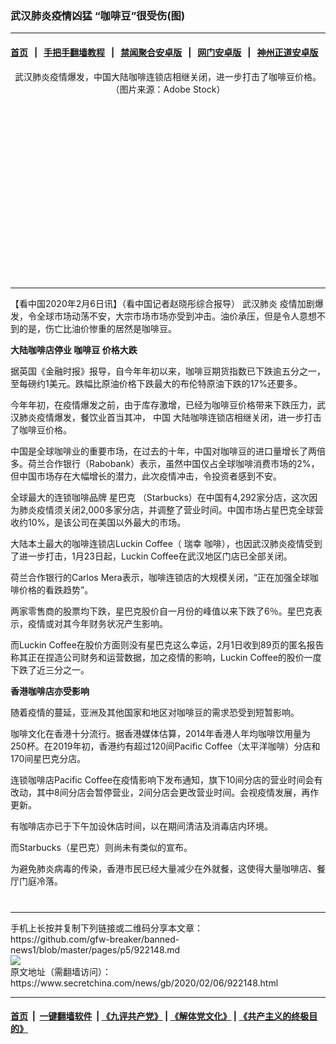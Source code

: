 ### 武汉肺炎疫情凶猛 “咖啡豆”很受伤(图)
------------------------

#### [首页](https://github.com/gfw-breaker/banned-news1/blob/master/README.md) &nbsp;&nbsp;|&nbsp;&nbsp; [手把手翻墙教程](https://github.com/gfw-breaker/guides/wiki) &nbsp;&nbsp;|&nbsp;&nbsp; [禁闻聚合安卓版](https://github.com/gfw-breaker/bn-android) &nbsp;&nbsp;|&nbsp;&nbsp; [网门安卓版](https://github.com/oGate2/oGate) &nbsp;&nbsp;|&nbsp;&nbsp; [神州正道安卓版](https://github.com/SzzdOgate/update) 



<div class="article_right" style="fone-color:#000">
 <p style="text-align: center;">
  <img alt="" src="https://img2.secretchina.com/pic/2019/11-27/p2570562a639557860-ss.jpg"/>
  <br>
   武汉肺炎疫情爆发，中国大陆咖啡连锁店相继关闭，进一步打击了咖啡豆价格。（图片来源：Adobe Stock）
   <span id="hideid" name="hideid" style="color:red;display:none;">
    <span href="https://www.secretchina.com">
    </span>
   </span>
  </br>
 </p>
 <div id="txt-mid1-t21-2017">
  <ins class="adsbygoogle" data-ad-client="ca-pub-1276641434651360" data-ad-slot="2451032099" style="display:inline-block;width:336px;height:280px">
  </ins>
  

---


  </div>
 </div>
 <p>
  【看中国2020年2月6日讯】（看中国记者赵晓彤综合报导）
  <span href="https://www.secretchina.com/news/gb/tag/武汉肺炎" target="_blank">
   武汉肺炎
  </span>
  疫情加剧爆发，令全球市场动荡不安，大宗市场市场亦受到冲击。油价承压，但是令人意想不到的是，伤亡比油价惨重的居然是咖啡豆。
  <span id="hideid" name="hideid" style="color:red;display:none;">
   <span href="https://www.secretchina.com">
   </span>
  </span>
 </p>
 <p>
  <strong>
   大陆咖啡店停业
   <span href="https://www.secretchina.com/news/gb/tag/咖啡豆" target="_blank">
    咖啡豆
   </span>
   价格大跌
  </strong>
 </p>
 <p>
  据英国《金融时报》报导，自今年年初以来，咖啡豆期货指数已下跌逾五分之一，至每磅约1美元。跌幅比原油价格下跌最大的布伦特原油下跌的17%还要多。
 </p>
 <p>
  今年年初，在疫情爆发之前，由于库存激增，已经为咖啡豆价格带来下跌压力，武汉肺炎疫情爆发，餐饮业首当其冲，
  <span href="https://www.secretchina.com" target="_blank">
   中国
  </span>
  大陆咖啡连锁店相继关闭，进一步打击了咖啡豆价格。
 </p>
 <p>
  中国是全球咖啡业的重要市场，在过去的十年，中国对咖啡豆的进口量增长了两倍多。荷兰合作银行（Rabobank）表示，虽然中国仅占全球咖啡消费市场的2%，但中国市场存在大幅增长的潜力，此次疫情冲击，令投资者感到不安。
 </p>
 <p>
  全球最大的连锁咖啡品牌
  <span href="https://www.secretchina.com/news/gb/tag/星巴克" target="_blank">
   星巴克
  </span>
  （Starbucks）在中国有4,292家分店，这次因为肺炎疫情须关闭2,000多家分店，并调整了营业时间。中国市场占星巴克全球营收约10%，是该公司在美国以外最大的市场。
 </p>
 <p>
  大陆本土最大的咖啡连锁店Luckin Coffee（
  <span href="https://www.secretchina.com/news/gb/tag/瑞幸" target="_blank">
   瑞幸
  </span>
  咖啡），也因武汉肺炎疫情受到了进一步打击，1月23日起，Luckin Coffee在武汉地区门店已全部关闭。
 </p>
 <p>
  荷兰合作银行的Carlos Mera表示，咖啡连锁店的大规模关闭，“正在加强全球咖啡价格的看跌趋势”。
 </p>
 <p>
  两家零售商的股票均下跌，星巴克股价自一月份的峰值以来下跌了6％。星巴克表示，疫情或对其今年财务状况产生影响。
 </p>
 <p>
  而Luckin Coffee在股价方面则没有星巴克这么幸运，2月1日收到89页的匿名报告称其正在捏造公司财务和运营数据，加之疫情的影响，Luckin Coffee的股价一度下跌了近三分之一。
 </p>
 <p>
  <strong>
   香港咖啡店亦受影响
  </strong>
 </p>
 <p>
  随着疫情的蔓延，亚洲及其他国家和地区对咖啡豆的需求恐受到短暂影响。
 </p>
 <p>
  咖啡文化在香港十分流行。据香港媒体估算，2014年香港人年均咖啡饮用量为250杯。在2019年初，香港约有超过120间Pacific Coffee（太平洋咖啡）分店和170间星巴克分店。
 </p>
 <p>
  连锁咖啡店Pacific Coffee在疫情影响下发布通知，旗下10间分店的营业时间会有改动，其中8间分店会暂停营业，2间分店会更改营业时间。会视疫情发展，再作更新。
 </p>
 <p>
  有咖啡店亦已于下午加设休店时间，以在期间清洁及消毒店内环境。
 </p>
 <p>
  而Starbucks（星巴克）则尚未有类似的宣布。
 </p>
 <p>
  为避免肺炎病毒的传染，香港市民已经大量减少在外就餐，这使得大量咖啡店、餐厅门庭冷落。
  <center>
   <div>
    <div id="txt-mid2-t22-2017" style="display: block;  max-height: 351px;  overflow: hidden;">
     <div id="SC-21xxx">
     </div>
     <ins class="adsbygoogle" data-ad-client="ca-pub-1276641434651360" data-ad-format="auto" data-ad-slot="4301710469" data-full-width-responsive="true" style="display:block">
     </ins>
    </div>
   </div>
  </center>
  <div style="padding-top:12px;">
  </div>
 </p>
</div>

<hr/>
手机上长按并复制下列链接或二维码分享本文章：<br/>
https://github.com/gfw-breaker/banned-news1/blob/master/pages/p5/922148.md <br/>
<a href='https://github.com/gfw-breaker/banned-news1/blob/master/pages/p5/922148.md'><img src='https://github.com/gfw-breaker/banned-news1/blob/master/pages/p5/922148.md.png'/></a> <br/>
原文地址（需翻墙访问）：https://www.secretchina.com/news/gb/2020/02/06/922148.html


------------------------
#### [首页](https://github.com/gfw-breaker/banned-news1/blob/master/README.md) &nbsp;|&nbsp; [一键翻墙软件](https://github.com/gfw-breaker/nogfw/blob/master/README.md) &nbsp;| [《九评共产党》](https://github.com/gfw-breaker/9ping.md/blob/master/README.md#九评之一评共产党是什么) | [《解体党文化》](https://github.com/gfw-breaker/jtdwh.md/blob/master/README.md) | [《共产主义的终极目的》](https://github.com/gfw-breaker/gczydzjmd.md/blob/master/README.md)


<img src='http://gfw-breaker.win/banned-news/pages/p5/922148.md' width='0px' height='0px'/>